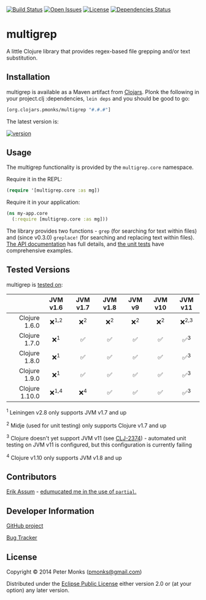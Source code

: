 [![Build Status](https://travis-ci.com/pmonks/multigrep.svg?branch=master)](https://travis-ci.com/pmonks/multigrep)
[![Open Issues](https://img.shields.io/github/issues/pmonks/multigrep.svg)](https://github.com/pmonks/multigrep/issues)
[![License](https://img.shields.io/github/license/pmonks/multigrep.svg)](https://github.com/pmonks/multigrep/blob/master/LICENSE)
[![Dependencies Status](https://versions.deps.co/pmonks/multigrep/status.svg)](https://versions.deps.co/pmonks/multigrep)

# multigrep

A little Clojure library that provides regex-based file grepping and/or text substitution.

## Installation

multigrep is available as a Maven artifact from [Clojars](https://clojars.org/org.clojars.pmonks/multigrep).
Plonk the following in your project.clj :dependencies, `lein deps` and you should be good to go:

```clojure
[org.clojars.pmonks/multigrep "#.#.#"]
```

The latest version is:

[![version](https://clojars.org/org.clojars.pmonks/multigrep/latest-version.svg)](https://clojars.org/org.clojars.pmonks/multigrep)

## Usage

The multigrep functionality is provided by the `multigrep.core` namespace.

Require it in the REPL:

```clojure
(require '[multigrep.core :as mg])
```

Require it in your application:

```clojure
(ns my-app.core
  (:require [multigrep.core :as mg]))
```

The library provides two functions - `grep` (for searching for text within files) and (since v0.3.0) `greplace!` (for searching and replacing text within files).
[The API documentation](https://pmonks.github.io/multigrep/) has full details, and [the unit tests](https://github.com/pmonks/multigrep/blob/master/test/multigrep/core_test.clj) have comprehensive examples.

## Tested Versions

multigrep is [tested on](https://travis-ci.com/pmonks/multigrep):

|                | JVM v1.6         | JVM v1.7       | JVM v1.8        | JVM v9         | JVM v10        | JVM v11          |
|           ---: |  :---:           |  :---:         |  :---:          |  :---:         |  :---:         |  :---:           |
| Clojure 1.6.0  | ❌<sup>1,2</sup> | ❌<sup>2</sup> | ❌<sup>2</sup> | ❌<sup>2</sup> | ❌<sup>2</sup> | ❌<sup>2,3</sup> |
| Clojure 1.7.0  | ❌<sup>1</sup>   | ✅             | ✅             | ✅             | ✅             | ✅<sup>3</sup>   |
| Clojure 1.8.0  | ❌<sup>1</sup>   | ✅             | ✅             | ✅             | ✅             | ✅<sup>3</sup>   |
| Clojure 1.9.0  | ❌<sup>1</sup>   | ✅             | ✅             | ✅             | ✅             | ✅<sup>3</sup>   |
| Clojure 1.10.0 | ❌<sup>1,4</sup> | ❌<sup>4</sup> | ✅             | ✅             | ✅             | ✅<sup>3</sup>   |

<sup>1</sup> Leiningen v2.8 only supports JVM v1.7 and up

<sup>2</sup> Midje (used for unit testing) only supports Clojure v1.7 and up

<sup>3</sup> Clojure doesn't yet support JVM v11 (see [CLJ-2374](https://dev.clojure.org/jira/browse/CLJ-2374)) - automated unit testing on JVM v11 is configured, but this configuration is currently failing

<sup>4</sup> Clojure v1.10 only supports JVM v1.8 and up

## Contributors
[Erik Assum](https://github.com/slipset) - [edumucated me in the use of ```partial```.](https://twitter.com/slipset/status/522620387709169664)

## Developer Information

[GitHub project](https://github.com/pmonks/multigrep)

[Bug Tracker](https://github.com/pmonks/multigrep/issues)

## License

Copyright © 2014 Peter Monks (pmonks@gmail.com)

Distributed under the [Eclipse Public License](http://www.eclipse.org/legal/epl-v20.html) either version 2.0 or (at your option) any later version.
